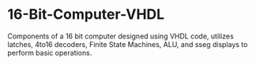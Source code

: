 # 16-Bit-Computer-VHDL
Components of a 16 bit computer designed using VHDL code, utilizes latches, 4to16 decoders, Finite State Machines, ALU, 
and sseg displays to perform basic operations.
